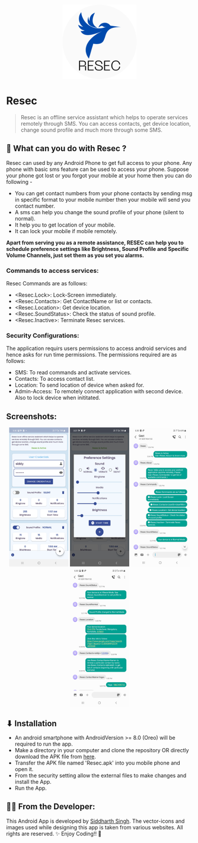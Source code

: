 
<p align="center">
  <img height=200px src="https://raw.githubusercontent.com/SiddyDevelops/Resec/master/Screenshots/resec_logo.png?token=GHSAT0AAAAAABTLHSYBTIUWJU56VUUFPZCOYVLF6GA" />
<p/>

# Resec
> Resec is an offline service assistant which helps to operate services remotely through SMS. You can access contacts, get device location, change sound profile and much more through some SMS.

## 🤔 What can you do with Resec ?
Resec can used by any Android Phone to get full access to your phone. Any phone with basic sms feature can be used to access your phone. Suppose your phone got lost or you forgot your mobile at your home then you can do following -
- You can get contact numbers from your phone contacts by sending msg in specific format to your mobile number then your mobile will send you contact number.
- A sms can help you change the sound profile of your phone (silent to normal).
- It help you to get location of your mobile.
- It can lock your mobile if mobile remotely.

**Apart from serving you as a remote assistance, RESEC can help you to schedule preference settings like Brightness, Sound Profile and Specific Volume Channels, just set them as you set you alarms.**

### Commands to access services:
Resec Commands are as follows:
- <Resec.Lock>: Lock-Screen immediately.
- <Resec.Contacts<UserID><UserPIN>>: Get ContactName or list or contacts.
- <Resec.Location>: Get device location.
- <Resec.SoundStatus>: Check the status of sound profile.
- <Resec.Inactive>: Terminate Resec services.
  
### Security Configurations:
The application requirs users permissions to access android services and hence asks for run time permissions. The permissions required are as follows:
- SMS: To read commands and activate services.
- Contacts: To access contact list.
- Location: To send location of device when asked for.
- Admin-Access: To remotely connect application with second device. Also to lock device when inititated.

## Screenshots:
<p align="center">
  <img width="160" height="375" src="https://raw.githubusercontent.com/SiddyDevelops/Resec/master/Screenshots/Dash.jpg?token=GHSAT0AAAAAABTLHSYAECQTYBK7PYKEWYRSYVLGKYQ">
  <img width="160" height="375" src="https://raw.githubusercontent.com/SiddyDevelops/Resec/master/Screenshots/PrefSettings.jpg?token=GHSAT0AAAAAABTLHSYBHBDACR3Y23CSO6FIYVLGKZQ">  
  <img width="160" height="375" src="https://raw.githubusercontent.com/SiddyDevelops/Resec/master/Screenshots/chat1.jpg?token=GHSAT0AAAAAABTLHSYACR36RDHRDICGLUBOYVLGLUA">
  <img width="160" height="375" src="https://raw.githubusercontent.com/SiddyDevelops/Resec/master/Screenshots/chat02.jpg?token=GHSAT0AAAAAABTLHSYAZQ7HNKEUVOG7EZ4SYVLGLVA">
</p>
  
## ⬇ Installation

- An android smartphone with AndroidVersion >= 8.0 (Oreo) will be required to run the app.
- Make a directory in your computer and clone the repository OR directly download the APK file from <a href="https://drive.google.com/file/d/1HkXSiYvm6zXfSOz1ukswj_EUHkQrOGbA/view?usp=sharing">here</a>.
- Transfer the APK file named 'Resec.apk' into you mobile phone and open it.
- From the security setting allow the external files to make changes and install the App.
- Run the App.
  
## 👨‍💻 From the Developer:

This Android App is developed by <a target="_blank" href="https://siddydevelops.github.io/">Siddharth Singh<a/>. The vector-icons and images used while designing this app is taken from various websites. All rights are reserved. 
✨ Enjoy Coding!! 🚀

